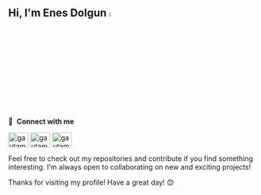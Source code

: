 ## Hi, I'm Enes Dolgun <a href="https://www.gautamkrishnar.com/"><img src="https://media.giphy.com/media/hvRJCLFzcasrR4ia7z/giphy.gif" width="5%"></a>
 
🔗 &nbsp;**Connect with me**
<p align="left">
<a href="https://www.linkedin.com/in/enes-dolgun-b7094b296/" target="blank"><img align="center" src="https://raw.githubusercontent.com/rahuldkjain/github-profile-readme-generator/master/src/images/icons/Social/linked-in-alt.svg" alt="gautamkrishnar" height="30" width="40" /></a>
<a href="mailto:enesdolgun33@gmail.com" target="blank"><img align="center" src="https://ssl.gstatic.com/ui/v1/icons/mail/rfr/gmail.ico" alt="gautamkrishnar" height="30" width="40" /></a>
<a href="https://instagram.com/enesdolgun10" target="blank"><img align="center" src="https://raw.githubusercontent.com/rahuldkjain/github-profile-readme-generator/master/src/images/icons/Social/instagram.svg" alt="gautamkrishnar" height="30" width="40" /></a>




Feel free to check out my repositories and contribute if you find something interesting. I'm always open to collaborating on new and exciting projects!

Thanks for visiting my profile! Have a great day! 😊
